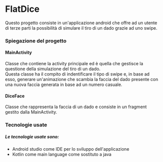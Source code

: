 # FlatDice

Questo progetto consiste in un'applicazione android che offre ad un utente di terze parti la possibilità di simulare il tiro di un dado grazie ad uno swipe.

### Spiegazione del progetto

#### MainActivity
Classe che contiene la activity principale ed è quella che gestisce la questione della simulazione del tiro di un dado.<br />
Questa classe ha il compito di indentificare il tipo di swipe e, in base ad esso, generare un'animazione che scambia la faccia del dado presente con una nuova faccia generata in base ad un numero casuale.

#### DiceFace
Classe che rappresenta la faccia di un dado e consiste in un fragment gestito dalla MainActivity.

### Tecnologie usate
##### Le tecnologie usate sono: 
* Android studio come IDE per lo sviluppo dell'applicazione
* Kotlin come main language come sostituto a java
